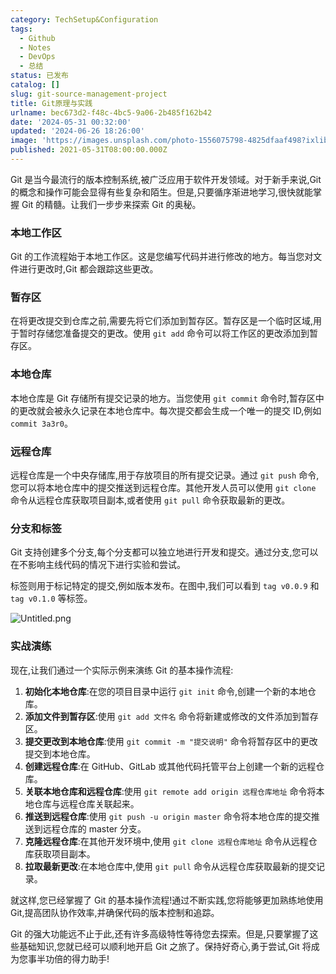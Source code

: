 ```yaml
---
category: TechSetup&Configuration
tags:
  - Github
  - Notes
  - DevOps
  - 总结
status: 已发布
catalog: []
slug: git-source-management-project
title: Git原理与实践
urlname: bec673d2-f48c-4bc5-9a06-2b485f162b42
date: '2024-05-31 00:32:00'
updated: '2024-06-26 18:26:00'
image: 'https://images.unsplash.com/photo-1556075798-4825dfaaf498?ixlib=rb-4.0.3&q=85&fm=jpg&crop=entropy&cs=srgb'
published: 2021-05-31T08:00:00.000Z
---
```


Git 是当今最流行的版本控制系统,被广泛应用于软件开发领域。对于新手来说,Git 的概念和操作可能会显得有些复杂和陌生。但是,只要循序渐进地学习,很快就能掌握 Git 的精髓。让我们一步步来探索 Git 的奥秘。


### 本地工作区


Git 的工作流程始于本地工作区。这是您编写代码并进行修改的地方。每当您对文件进行更改时,Git 都会跟踪这些更改。


### 暂存区


在将更改提交到仓库之前,需要先将它们添加到暂存区。暂存区是一个临时区域,用于暂时存储您准备提交的更改。使用 `git add` 命令可以将工作区的更改添加到暂存区。


### 本地仓库


本地仓库是 Git 存储所有提交记录的地方。当您使用 `git commit` 命令时,暂存区中的更改就会被永久记录在本地仓库中。每次提交都会生成一个唯一的提交 ID,例如 `commit 3a3r0`。


### 远程仓库


远程仓库是一个中央存储库,用于存放项目的所有提交记录。通过 `git push` 命令,您可以将本地仓库中的提交推送到远程仓库。其他开发人员可以使用 `git clone` 命令从远程仓库获取项目副本,或者使用 `git pull` 命令获取最新的更改。


### 分支和标签


Git 支持创建多个分支,每个分支都可以独立地进行开发和提交。通过分支,您可以在不影响主线代码的情况下进行实验和尝试。


标签则用于标记特定的提交,例如版本发布。在图中,我们可以看到 `tag v0.0.9` 和 `tag v0.1.0` 等标签。


![Untitled.png](https://prod-files-secure.s3.us-west-2.amazonaws.com/5d24fe63-e567-4804-86f9-9fdc62e13082/77b77e01-3aab-4add-bdbd-7f489727861d/Untitled.png?X-Amz-Algorithm=AWS4-HMAC-SHA256&X-Amz-Content-Sha256=UNSIGNED-PAYLOAD&X-Amz-Credential=ASIAZI2LB466YCQ5VXDJ%2F20250417%2Fus-west-2%2Fs3%2Faws4_request&X-Amz-Date=20250417T213331Z&X-Amz-Expires=3600&X-Amz-Security-Token=IQoJb3JpZ2luX2VjEN3%2F%2F%2F%2F%2F%2F%2F%2F%2F%2FwEaCXVzLXdlc3QtMiJHMEUCIFbmMHtTTFI7pTAHNFmh%2BhRn3bji8fvuWB%2FRBWdTIpcfAiEA1eGB%2BPFGwnSoI9UgbshUCM981tv%2BfV26C5ByZYAN5EAq%2FwMIZhAAGgw2Mzc0MjMxODM4MDUiDCaNcAMVbEkX65T7UyrcA2k3UBHrJzIXv0Hk0UR7yEwtqy5jwsddho1mJ3GJkeI27ZUa9EQaeSmFdEzsYsghkD4HdFoRowqnWdxhoZfOikxOHeZcE%2BkyiA7KbTNH0hjA9plQEl4MlZB%2BYGsoGTtPGmdl1vFoalaiXYNBTKyXtePk2loN2S3euFYpiWz8R%2BGPilLBdm%2B5SUUV6DIwxYIO72gWP4XbJMWo7NvHEqtSDhHJ6GRzt%2BUM4DGQ8v0DswjLwT9icYLv65IziDDp8bhZlw48DhXG2qgrsLdY73dwe%2BdKZB9hAtlrOwnEM3o3Mtlh9Mp0fH2G%2Fo4f0T2NnLBSkZC%2FslYiz28xe8JRH51HspbCX04IqD%2BAM8rdb8PeD8wUDgxg50snJKZWpg265XIJRKLwOWLpqdcKnWlXsizsNY2rwVxKwbPG5eU%2FAggsV4Ux8BPHJ7Z5deNZWZ4ckW0lUb7651vdNtwa%2BPok%2FtAv8NRSiq7rjnoodGfaFQ3ZA7eow2DBFGRdQvySRLFft0dCg2xBpWqKwZ99N2IisFqbdgpiDvz2Br0zSmEcBAumLHEQv%2F954ggiW3cZ%2F%2Bx%2FpelMA2t1YyIDdvRap0zzdQ6ukSjU40Umx%2BXmJwJYhihESG7w83PD%2BBTqJy5KzzgwMMrPhcAGOqUBm5xXECwpv8mFQE%2B8knhzqEaZ6EpzLrV0btFYFCC243%2B9jh1QVQ1KyfJ3k7%2ByAI6C56ipypV%2Bi4pXp%2BoBFzorHDOC0QCc6cSIK3NKpyk9IM6sQaYNwTRqilhPD9AyQ7Y0xGKQrEQrEM7x7Ax9mOz%2BDo7Hx2ClblFC3z2RsPtM2%2FW0IM7%2BfYN78%2Bf7D20jH6iMOYU38EmE06hWbXuOgrVzmnrlIEMQ&X-Amz-Signature=71edfe646237d8c0b88f518068def4bd3313d9a8e7e4d35290ad7f683a475cfe&X-Amz-SignedHeaders=host&x-id=GetObject)


### 实战演练


现在,让我们通过一个实际示例来演练 Git 的基本操作流程:

1. **初始化本地仓库**:在您的项目目录中运行 `git init` 命令,创建一个新的本地仓库。
2. **添加文件到暂存区**:使用 `git add 文件名` 命令将新建或修改的文件添加到暂存区。
3. **提交更改到本地仓库**:使用 `git commit -m "提交说明"` 命令将暂存区中的更改提交到本地仓库。
4. **创建远程仓库**:在 GitHub、GitLab 或其他代码托管平台上创建一个新的远程仓库。
5. **关联本地仓库和远程仓库**:使用 `git remote add origin 远程仓库地址` 命令将本地仓库与远程仓库关联起来。
6. **推送到远程仓库**:使用 `git push -u origin master` 命令将本地仓库的提交推送到远程仓库的 master 分支。
7. **克隆远程仓库**:在其他开发环境中,使用 `git clone 远程仓库地址` 命令从远程仓库获取项目副本。
8. **拉取最新更改**:在本地仓库中,使用 `git pull` 命令从远程仓库获取最新的提交记录。

就这样,您已经掌握了 Git 的基本操作流程!通过不断实践,您将能够更加熟练地使用 Git,提高团队协作效率,并确保代码的版本控制和追踪。


Git 的强大功能远不止于此,还有许多高级特性等待您去探索。但是,只要掌握了这些基础知识,您就已经可以顺利地开启 Git 之旅了。保持好奇心,勇于尝试,Git 将成为您事半功倍的得力助手!

